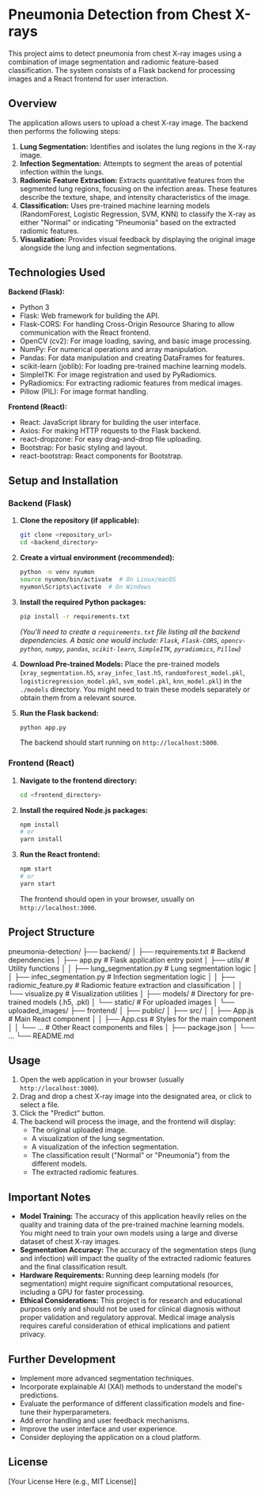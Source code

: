 # Pneumonia Detection from Chest X-rays

This project aims to detect pneumonia from chest X-ray images using a combination of image segmentation and radiomic feature-based classification. The system consists of a Flask backend for processing images and a React frontend for user interaction.

## Overview

The application allows users to upload a chest X-ray image. The backend then performs the following steps:

1.  **Lung Segmentation:** Identifies and isolates the lung regions in the X-ray image.
2.  **Infection Segmentation:** Attempts to segment the areas of potential infection within the lungs.
3.  **Radiomic Feature Extraction:** Extracts quantitative features from the segmented lung regions, focusing on the infection areas. These features describe the texture, shape, and intensity characteristics of the image.
4.  **Classification:** Uses pre-trained machine learning models (RandomForest, Logistic Regression, SVM, KNN) to classify the X-ray as either "Normal" or indicating "Pneumonia" based on the extracted radiomic features.
5.  **Visualization:** Provides visual feedback by displaying the original image alongside the lung and infection segmentations.

## Technologies Used

**Backend (Flask):**

* Python 3
* Flask: Web framework for building the API.
* Flask-CORS: For handling Cross-Origin Resource Sharing to allow communication with the React frontend.
* OpenCV (cv2): For image loading, saving, and basic image processing.
* NumPy: For numerical operations and array manipulation.
* Pandas: For data manipulation and creating DataFrames for features.
* scikit-learn (joblib): For loading pre-trained machine learning models.
* SimpleITK: For image registration and used by PyRadiomics.
* PyRadiomics: For extracting radiomic features from medical images.
* Pillow (PIL): For image format handling.

**Frontend (React):**

* React: JavaScript library for building the user interface.
* Axios: For making HTTP requests to the Flask backend.
* react-dropzone: For easy drag-and-drop file uploading.
* Bootstrap: For basic styling and layout.
* react-bootstrap: React components for Bootstrap.

## Setup and Installation

### Backend (Flask)

1.  **Clone the repository (if applicable):**
    ```bash
    git clone <repository_url>
    cd <backend_directory>
    ```

2.  **Create a virtual environment (recommended):**
    ```bash
    python -m venv nyumon
    source nyumon/bin/activate  # On Linux/macOS
    nyumon\Scripts\activate  # On Windows
    ```

3.  **Install the required Python packages:**
    ```bash
    pip install -r requirements.txt
    ```
    *(You'll need to create a `requirements.txt` file listing all the backend dependencies. A basic one would include: `Flask`, `Flask-CORS`, `opencv-python`, `numpy`, `pandas`, `scikit-learn`, `SimpleITK`, `pyradiomics`, `Pillow`)*

4.  **Download Pre-trained Models:** Place the pre-trained models (`xray_segmentation.h5`, `xray_infec_last.h5`, `randomforest_model.pkl`, `logisticregression_model.pkl`, `svm_model.pkl`, `knn_model.pkl`) in the `./models` directory. You might need to train these models separately or obtain them from a relevant source.

5.  **Run the Flask backend:**
    ```bash
    python app.py
    ```
    The backend should start running on `http://localhost:5000`.

### Frontend (React)

1.  **Navigate to the frontend directory:**
    ```bash
    cd <frontend_directory>
    ```

2.  **Install the required Node.js packages:**
    ```bash
    npm install
    # or
    yarn install
    ```

3.  **Run the React frontend:**
    ```bash
    npm start
    # or
    yarn start
    ```
    The frontend should open in your browser, usually on `http://localhost:3000`.

## Project Structure

pneumonia-detection/
├── backend/
│   ├── requirements.txt         # Backend dependencies
│   ├── app.py                   # Flask application entry point
│   ├── utils/                   # Utility functions
│   │   ├── lung_segmentation.py   # Lung segmentation logic
│   │   ├── infec_segmentation.py  # Infection segmentation logic
│   │   ├── radiomic_feature.py  # Radiomic feature extraction and classification
│   │   └── visualize.py         # Visualization utilities
│   ├── models/                  # Directory for pre-trained models (.h5, .pkl)
│   └── static/                  # For uploaded images
│       └── uploaded_images/
├── frontend/
│   ├── public/
│   ├── src/
│   │   ├── App.js               # Main React component
│   │   ├── App.css              # Styles for the main component
│   │   └── ...                  # Other React components and files
│   ├── package.json
│   └── ...
└── README.md

## Usage

1.  Open the web application in your browser (usually `http://localhost:3000`).
2.  Drag and drop a chest X-ray image into the designated area, or click to select a file.
3.  Click the "Predict" button.
4.  The backend will process the image, and the frontend will display:
    * The original uploaded image.
    * A visualization of the lung segmentation.
    * A visualization of the infection segmentation.
    * The classification result ("Normal" or "Pneumonia") from the different models.
    * The extracted radiomic features.

## Important Notes

* **Model Training:** The accuracy of this application heavily relies on the quality and training data of the pre-trained machine learning models. You might need to train your own models using a large and diverse dataset of chest X-ray images.
* **Segmentation Accuracy:** The accuracy of the segmentation steps (lung and infection) will impact the quality of the extracted radiomic features and the final classification result.
* **Hardware Requirements:** Running deep learning models (for segmentation) might require significant computational resources, including a GPU for faster processing.
* **Ethical Considerations:** This project is for research and educational purposes only and should not be used for clinical diagnosis without proper validation and regulatory approval. Medical image analysis requires careful consideration of ethical implications and patient privacy.

## Further Development

* Implement more advanced segmentation techniques.
* Incorporate explainable AI (XAI) methods to understand the model's predictions.
* Evaluate the performance of different classification models and fine-tune their hyperparameters.
* Add error handling and user feedback mechanisms.
* Improve the user interface and user experience.
* Consider deploying the application on a cloud platform.

## License

[Your License Here (e.g., MIT License)]